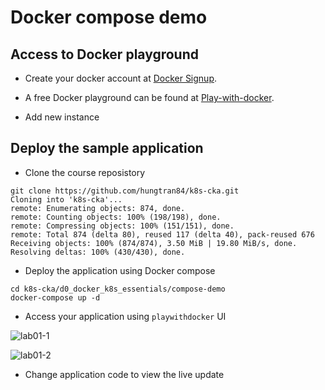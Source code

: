 # Docker compose demo

## Access to Docker playground

- Create your docker account at [Docker Signup](https://hub.docker.com/signup).

- A free Docker playground can be found at [Play-with-docker](https://labs.play-with-docker.com).

- Add new instance

## Deploy the sample application

- Clone the course reposistory

```
git clone https://github.com/hungtran84/k8s-cka.git
Cloning into 'k8s-cka'...
remote: Enumerating objects: 874, done.
remote: Counting objects: 100% (198/198), done.
remote: Compressing objects: 100% (151/151), done.
remote: Total 874 (delta 80), reused 117 (delta 40), pack-reused 676
Receiving objects: 100% (874/874), 3.50 MiB | 19.80 MiB/s, done.
Resolving deltas: 100% (430/430), done.
```

- Deploy the application using Docker compose

```
cd k8s-cka/d0_docker_k8s_essentials/compose-demo
docker-compose up -d
```

- Access your application using `playwithdocker` UI
  
![lab01-1](https://github.com/hungtran84/k8s-cka/assets/30172743/e3e0c62b-bc4a-4ceb-afd0-60c973aae952)


![lab01-2](https://github.com/hungtran84/k8s-cka/assets/30172743/57b2427c-865d-436e-ada4-b41fc7e3897a)


- Change application code to view the live update

```

```
